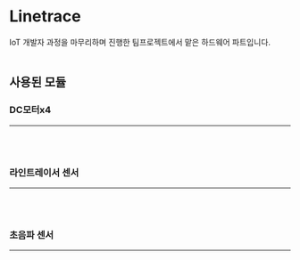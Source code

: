 # Linetrace
IoT 개발자 과정을 마무리하며 진행한 팀프로젝트에서 맡은 하드웨어 파트입니다.
<br/>
<br/>

## 사용된 모듈
### DC모터x4
---
<br/>
<br/>

### 라인트레이서 센서
---
<br/>
<br/>

### 초음파 센서
---
<br/>
<br/>
